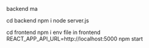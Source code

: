 backend ma 

cd backend
npm i
node server.js


cd frontend
npm i 
env file in frontend 
REACT_APP_API_URL=http://localhost:5000
npm start
